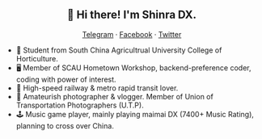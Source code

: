 <h2 align="center">👋 Hi there! I'm Shinra DX.</h2>
<p align="center">
  <a href="https://t.me/5H1NR4_CRH380A" target="_blank">Telegram</a> ·
  <a href="https://www.facebook.com/5h1nr4.crh380a" target="_blank">Facebook</a> ·
  <a href="https://twitter.com/5H1NR4_CRH380A" target="_blank">Twitter</a>
</p>
<!--<h3 align="left">About Me</h3>-->
<p align="left">
  <ul>
    <li>🌱 Student from South China Agricultrual University College of Horticulture.</li>
    <li>🖥 Member of SCAU Hometown Workshop, backend-preference coder, coding with power of interest.</li>
    <li>🚅 High-speed railway & metro rapid transit lover.</li>
    <li>📸 Amateurish photographer & vlogger. Member of Union of Transportation Photographers (U.T.P).</li>
    <li>🕹 Music game player, mainly playing maimai DX (7400+ Music Rating), planning to cross over China.</li>
  </ul>
</p>
<!--<h3 align="left">Preferences, GitHub Stats & Activities</h3>
<div align="left">
  <img src="https://img.shields.io/badge/-PHP-8892bf?logo=php&logoColor=white" alt="PHP"> 
  <img src="https://img.shields.io/badge/-Java-e11e21?logo=java&logoColor=white" alt="Java"> 
  <img src="https://img.shields.io/badge/-Python-000000?logo=python" alt="Python"> 
  <img src="https://img.shields.io/badge/-JavaScript-000000?logo=javascript" alt="JavaScript"> 
  <img src="https://img.shields.io/badge/-Vue.js-000000?logo=vue.js" alt="Vue.js"> 
</div>
<div align="left">
  <img src="https://github-readme-stats.vercel.app/api?username=sh1nra-dx&show_icons=true&hide_border=true" alt="hayamido's GitHub Stats">
  <img src="https://github-readme-stats.vercel.app/api/top-langs/?username=sh1nra-dx&theme=buefy&layout=compact&hide_border=true" alt="hayamido's top langs">
</div>-->
<!--
**hayamido/hayamido** is a ✨ _special_ ✨ repository because its `README.md` (this file) appears on your GitHub profile.

Here are some ideas to get you started:

- 🔭 I’m currently working on ...
- 🌱 I’m currently learning ...
- 👯 I’m looking to collaborate on ...
- 🤔 I’m looking for help with ...
- 💬 Ask me about ...
- 📫 How to reach me: ...
- 😄 Pronouns: ...
- ⚡ Fun fact: ...
-->

<!-- REF
https://github.com/NachtgeistW/NachtgeistW
https://github.com/hritik5102/hritik5102
-->
